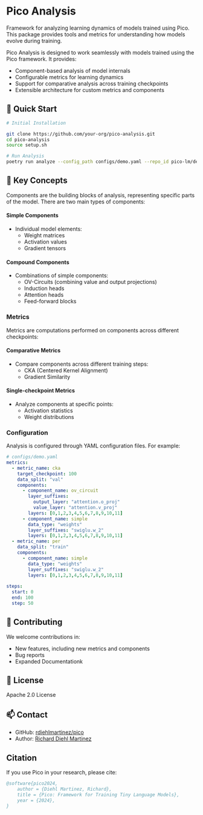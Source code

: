 # Pico Analysis

Framework for analyzing learning dynamics of models trained using Pico. This package provides tools and metrics for understanding how models evolve during training.

Pico Analysis is designed to work seamlessly with models trained using the Pico framework. It provides:

- Component-based analysis of model internals
- Configurable metrics for learning dynamics
- Support for comparative analysis across training checkpoints
- Extensible architecture for custom metrics and components

## 🚀 Quick Start

```bash
# Initial Installation 

git clone https://github.com/your-org/pico-analysis.git
cd pico-analysis
source setup.sh

# Run Analysis
poetry run analyze --config_path configs/demo.yaml --repo_id pico-lm/demo --branch demo-1

```

## 🔑 Key Concepts

Components are the building blocks of analysis, representing specific parts of the model. There
are two main types of components: 

#### Simple Components
- Individual model elements:
  - Weight matrices
  - Activation values
  - Gradient tensors

#### Compound Components
- Combinations of simple components:
  - OV-Circuits (combining value and output projections)
  - Induction heads
  - Attention heads
  - Feed-forward blocks

### Metrics

Metrics are computations performed on components across different checkpoints:

#### Comparative Metrics
- Compare components across different training steps:
  - CKA (Centered Kernel Alignment)
  - Gradient Similarity

#### Single-checkpoint Metrics
- Analyze components at specific points:
  - Activation statistics
  - Weight distributions
 

### Configuration

Analysis is configured through YAML configuration files. For example:

```yaml
# configs/demo.yaml
metrics: 
  - metric_name: cka
    target_checkpoint: 100
    data_split: "val"
    components: 
      - component_name: ov_circuit
        layer_suffixes: 
          output_layer: "attention.o_proj"
          value_layer: "attention.v_proj"
        layers: [0,1,2,3,4,5,6,7,8,9,10,11]
      - component_name: simple
        data_type: "weights"
        layer_suffixes: "swiglu.w_2"
        layers: [0,1,2,3,4,5,6,7,8,9,10,11]
  - metric_name: per
    data_split: "train"
    components: 
      - component_name: simple
        data_type: "weights"
        layer_suffixes: "swiglu.w_2"
        layers: [0,1,2,3,4,5,6,7,8,9,10,11]
      
steps: 
  start: 0
  end: 100
  step: 50
```

## 🤝 Contributing

We welcome contributions in:
- New features, including new metrics and components
- Bug reports 
- Expanded Documentationk 


## 📝 License

Apache 2.0 License

## 📫 Contact

- GitHub: [rdiehlmartinez/pico](https://github.com/rdiehlmartinez/pico)
- Author: [Richard Diehl Martinez](https://richarddiehlmartinez.com)

## Citation

If you use Pico in your research, please cite:

```bibtex
@software{pico2024,
    author = {Diehl Martinez, Richard},
    title = {Pico: Framework for Training Tiny Language Models},
    year = {2024},
}
```